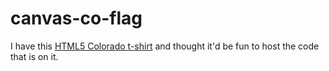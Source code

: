 canvas-co-flag
==============
I have this [HTML5 Colorado t-shirt](http://teespring.com/cohtml5) and thought it'd be fun to host the code that is on it.
